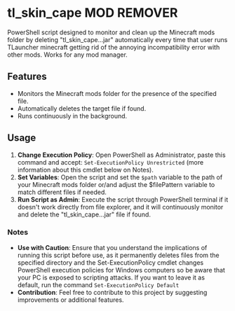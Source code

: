 # tl_skin_cape MOD REMOVER
PowerShell script designed to monitor and clean up the Minecraft mods folder by deleting "tl_skin_cape...jar" automatically every time that user runs TLauncher minecraft getting rid of the annoying incompatibility error with other mods. Works for any mod manager.

## Features
- Monitors the Minecraft mods folder for the presence of the specified file.
- Automatically deletes the target file if found.
- Runs continuously in the background.

## Usage
1. **Change Execution Policy**: Open PowerShell as Administrator, paste this command and accept: `Set-ExecutionPolicy Unrestricted` (more information about this cmdlet below on Notes).
2. **Set Variables**: Open the script and set the `$path` variable to the path of your Minecraft mods folder or/and adjust the $filePattern variable to match different files if needed.
3. **Run Script as Admin**: Execute the script through PowerShell terminal if it doesn't work directly from file explorer, and it will continuously monitor and delete the "tl_skin_cape...jar" file if found.

### Notes
- **Use with Caution**: Ensure that you understand the implications of running this script before use, as it permanently deletes files from the specified directory and the Set-ExecutionPolicy cmdlet changes PowerShell execution policies for Windows computers so be aware that your PC is exposed to scripting attacks. If you want to leave it as default, run the command `Set-ExecutionPolicy Default`
- **Contribution**: Feel free to contribute to this project by suggesting improvements or additional features.
